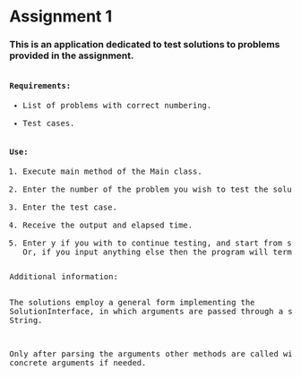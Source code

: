 <h1>Assignment 1</h1>
<h3>This is an application dedicated to
test solutions to problems provided in the assignment.</h3>
<pre>
<h4>Requirements:</h4><ul style="list-style-type:disc;"><li>List of problems with correct numbering.</li>
<li>Test cases.</li>
</ul><h4>Use:</h4><ol><li>Execute main method of the Main class.</li>
<li>Enter the number of the problem you wish to test the solution to.</li>
<li>Enter the test case.</li>
<li>Receive the output and elapsed time.</li>
<li>Enter y if you with to continue testing, and start from step 2. 
Or, if you input anything else then the program will terminate itself.</li></ol></pre>
<pre>
Additional information:

The solutions employ a general form implementing the SolutionInterface,
in which arguments are passed through a single String.

Only after parsing the arguments 
other methods are called with concrete arguments if needed.</pre>
